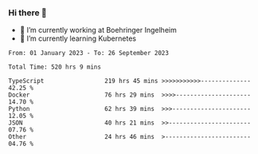 ### Hi there 👋
- 🔭 I’m currently working at Boehringer Ingelheim
- 🌱 I’m currently learning Kubernetes

 
<!--START_SECTION:waka-->

```text
From: 01 January 2023 - To: 26 September 2023

Total Time: 520 hrs 9 mins

TypeScript                 219 hrs 45 mins >>>>>>>>>>>--------------   42.25 %
Docker                     76 hrs 29 mins  >>>>---------------------   14.70 %
Python                     62 hrs 39 mins  >>>----------------------   12.05 %
JSON                       40 hrs 21 mins  >>-----------------------   07.76 %
Other                      24 hrs 46 mins  >------------------------   04.76 %
```

<!--END_SECTION:waka-->

 
